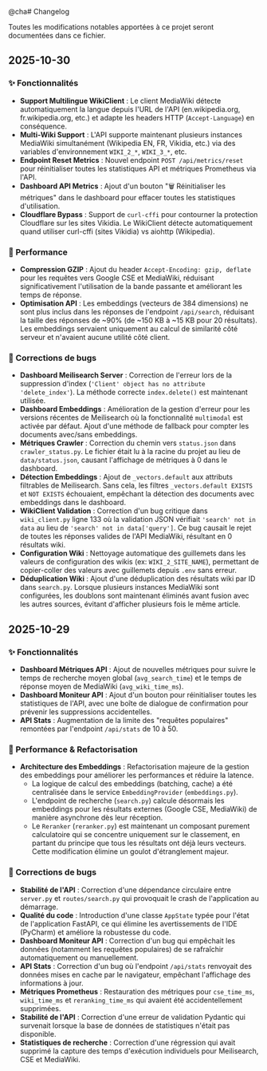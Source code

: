 @cha# Changelog

Toutes les modifications notables apportées à ce projet seront documentées dans ce fichier.

## 2025-10-30

### ✨ Fonctionnalités

- **Support Multilingue WikiClient** : Le client MediaWiki détecte automatiquement la langue depuis l'URL de l'API (en.wikipedia.org, fr.wikipedia.org, etc.) et adapte les headers HTTP (`Accept-Language`) en conséquence.
- **Multi-Wiki Support** : L'API supporte maintenant plusieurs instances MediaWiki simultanément (Wikipedia EN, FR, Vikidia, etc.) via des variables d'environnement `WIKI_2_*`, `WIKI_3_*`, etc.
- **Endpoint Reset Metrics** : Nouvel endpoint `POST /api/metrics/reset` pour réinitialiser toutes les statistiques API et métriques Prometheus via l'API.
- **Dashboard API Metrics** : Ajout d'un bouton "🗑️ Réinitialiser les métriques" dans le dashboard pour effacer toutes les statistiques d'utilisation.
- **Cloudflare Bypass** : Support de `curl-cffi` pour contourner la protection Cloudflare sur les sites Vikidia. Le WikiClient détecte automatiquement quand utiliser curl-cffi (sites Vikidia) vs aiohttp (Wikipedia).

### 🚀 Performance

- **Compression GZIP** : Ajout du header `Accept-Encoding: gzip, deflate` pour les requêtes vers Google CSE et MediaWiki, réduisant significativement l'utilisation de la bande passante et améliorant les temps de réponse.
- **Optimisation API** : Les embeddings (vecteurs de 384 dimensions) ne sont plus inclus dans les réponses de l'endpoint `/api/search`, réduisant la taille des réponses de ~90% (de ~150 KB à ~15 KB pour 20 résultats). Les embeddings servaient uniquement au calcul de similarité côté serveur et n'avaient aucune utilité côté client.

### 🐛 Corrections de bugs

- **Dashboard Meilisearch Server** : Correction de l'erreur lors de la suppression d'index (`'Client' object has no attribute 'delete_index'`). La méthode correcte `index.delete()` est maintenant utilisée.
- **Dashboard Embeddings** : Amélioration de la gestion d'erreur pour les versions récentes de Meilisearch où la fonctionnalité `multimodal` est activée par défaut. Ajout d'une méthode de fallback pour compter les documents avec/sans embeddings.
- **Métriques Crawler** : Correction du chemin vers `status.json` dans `crawler_status.py`. Le fichier était lu à la racine du projet au lieu de `data/status.json`, causant l'affichage de métriques à 0 dans le dashboard.
- **Détection Embeddings** : Ajout de `_vectors.default` aux attributs filtrables de Meilisearch. Sans cela, les filtres `_vectors.default EXISTS` et `NOT EXISTS` échouaient, empêchant la détection des documents avec embeddings dans le dashboard.
- **WikiClient Validation** : Correction d'un bug critique dans `wiki_client.py` ligne 133 où la validation JSON vérifiait `'search' not in data` au lieu de `'search' not in data['query']`. Ce bug causait le rejet de toutes les réponses valides de l'API MediaWiki, résultant en 0 résultats wiki.
- **Configuration Wiki** : Nettoyage automatique des guillemets dans les valeurs de configuration des wikis (ex: `WIKI_2_SITE_NAME`), permettant de copier-coller des valeurs avec guillemets depuis `.env` sans erreur.
- **Déduplication Wiki** : Ajout d'une déduplication des résultats wiki par ID dans `search.py`. Lorsque plusieurs instances MediaWiki sont configurées, les doublons sont maintenant éliminés avant fusion avec les autres sources, évitant d'afficher plusieurs fois le même article.

## 2025-10-29

### ✨ Fonctionnalités

- **Dashboard Métriques API** : Ajout de nouvelles métriques pour suivre le temps de recherche moyen global (`avg_search_time`) et le temps de réponse moyen de MediaWiki (`avg_wiki_time_ms`).
- **Dashboard Moniteur API** : Ajout d'un bouton pour réinitialiser toutes les statistiques de l'API, avec une boîte de dialogue de confirmation pour prévenir les suppressions accidentelles.
- **API Stats** : Augmentation de la limite des "requêtes populaires" remontées par l'endpoint `/api/stats` de 10 à 50.

### 🚀 Performance & Refactorisation

- **Architecture des Embeddings** : Refactorisation majeure de la gestion des embeddings pour améliorer les performances et réduire la latence.
    - La logique de calcul des embeddings (batching, cache) a été centralisée dans le service `EmbeddingProvider` (`embeddings.py`).
    - L'endpoint de recherche (`search.py`) calcule désormais les embeddings pour les résultats externes (Google CSE, MediaWiki) de manière asynchrone dès leur réception.
    - Le `Reranker` (`reranker.py`) est maintenant un composant purement calculatoire qui se concentre uniquement sur le classement, en partant du principe que tous les résultats ont déjà leurs vecteurs. Cette modification élimine un goulot d'étranglement majeur.

### 🐛 Corrections de bugs

- **Stabilité de l'API** : Correction d'une dépendance circulaire entre `server.py` et `routes/search.py` qui provoquait le crash de l'application au démarrage.
- **Qualité du code** : Introduction d'une classe `AppState` typée pour l'état de l'application FastAPI, ce qui élimine les avertissements de l'IDE (PyCharm) et améliore la robustesse du code.
- **Dashboard Moniteur API** : Correction d'un bug qui empêchait les données (notamment les requêtes populaires) de se rafraîchir automatiquement ou manuellement.
- **API Stats** : Correction d'un bug où l'endpoint `/api/stats` renvoyait des données mises en cache par le navigateur, empêchant l'affichage des informations à jour.
- **Métriques Prometheus** : Restauration des métriques pour `cse_time_ms`, `wiki_time_ms` et `reranking_time_ms` qui avaient été accidentellement supprimées.
- **Stabilité de l'API** : Correction d'une erreur de validation Pydantic qui survenait lorsque la base de données de statistiques n'était pas disponible.
- **Statistiques de recherche** : Correction d'une régression qui avait supprimé la capture des temps d'exécution individuels pour Meilisearch, CSE et MediaWiki.
